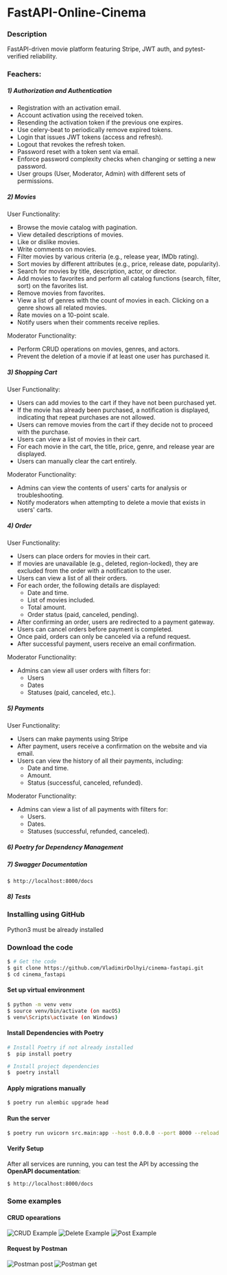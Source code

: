 # FastAPI-Online-Cinema

### Description

FastAPI-driven movie platform featuring Stripe, JWT auth, and pytest-verified reliability.

### Feachers:
##### 1) Authorization and Authentication

* Registration with an activation email.
* Account activation using the received token.
* Resending the activation token if the previous one expires.
* Use celery-beat to periodically remove expired tokens.
* Login that issues JWT tokens (access and refresh).
* Logout that revokes the refresh token.
* Password reset with a token sent via email.
* Enforce password complexity checks when changing or setting a new password.
* User groups (User, Moderator, Admin) with different sets of permissions.

##### 2) Movies

User Functionality:
* Browse the movie catalog with pagination.
* View detailed descriptions of movies.
* Like or dislike movies.
* Write comments on movies.
* Filter movies by various criteria (e.g., release year, IMDb rating).
* Sort movies by different attributes (e.g., price, release date, popularity).
* Search for movies by title, description, actor, or director.
* Add movies to favorites and perform all catalog functions (search, filter, sort) on the favorites list.
* Remove movies from favorites.
* View a list of genres with the count of movies in each. Clicking on a genre shows all related movies.
* Rate movies on a 10-point scale.
* Notify users when their comments receive replies.

Moderator Functionality:
* Perform CRUD operations on movies, genres, and actors.
* Prevent the deletion of a movie if at least one user has purchased it.

##### 3) Shopping Cart

User Functionality:
* Users can add movies to the cart if they have not been purchased yet.
* If the movie has already been purchased, a notification is displayed,
indicating that repeat purchases are not allowed.
* Users can remove movies from the cart if they decide not to proceed with the purchase.
* Users can view a list of movies in their cart.
* For each movie in the cart, the title, price, genre, and release year are displayed.
* Users can manually clear the cart entirely.

Moderator Functionality:
* Admins can view the contents of users' carts for analysis or troubleshooting.
* Notify moderators when attempting to delete a movie that exists in users' carts.

##### 4) Order

User Functionality:
* Users can place orders for movies in their cart.
* If movies are unavailable (e.g., deleted, region-locked), they are excluded from the order with a notification to the user.
* Users can view a list of all their orders.
* For each order, the following details are displayed:
    * Date and time.
    * List of movies included.
    * Total amount.
    * Order status (paid, canceled, pending).
* After confirming an order, users are redirected to a payment gateway.
* Users can cancel orders before payment is completed.
* Once paid, orders can only be canceled via a refund request.
* After successful payment, users receive an email confirmation.

Moderator Functionality:
* Admins can view all user orders with filters for:
    * Users
    * Dates
    * Statuses (paid, canceled, etc.).

##### 5) Payments

User Functionality:
* Users can make payments using Stripe
* After payment, users receive a confirmation on the website and via email.
* Users can view the history of all their payments, including:
    * Date and time.
    * Amount.
    * Status (successful, canceled, refunded).

Moderator Functionality:
* Admins can view a list of all payments with filters for:
    * Users.
    * Dates.
    * Statuses (successful, refunded, canceled).

##### 6) Poetry for Dependency Management
##### 7) Swagger Documentation
```bash
$ http://localhost:8000/docs
```
##### 8) Tests

### Installing using GitHub

Python3 must be already installed

### Download the code 

```bash
$ # Get the code
$ git clone https://github.com/VladimirDolhyi/cinema-fastapi.git
$ cd cinema_fastapi
```

#### Set up virtual environment

```bash
$ python -m venv venv
$ source venv/bin/activate (on macOS)
$ venv\Scripts\activate (on Windows)
```

#### Install Dependencies with Poetry

```bash
# Install Poetry if not already installed
$  pip install poetry

# Install project dependencies
$  poetry install
```

#### Apply migrations manually

```bash
$ poetry run alembic upgrade head
```

#### Run the server

```bash
$ poetry run uvicorn src.main:app --host 0.0.0.0 --port 8000 --reload
```

#### Verify Setup      
After all services are running, you can test the API by accessing the **OpenAPI documentation**:

```bash
$ http://localhost:8000/docs
```

### Some examples

#### CRUD opearations

![CRUD Example](screenshots/swagger_movie_screen.png)
![Delete Example](screenshots/swagger_delete_screen.png)
![Post Example](screenshots/swagger_post_screen.png)

#### Request by Postman

![Postman post](screenshots/postman_screen.png)
![Postman get](screenshots/postman_get_screen.png)
